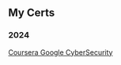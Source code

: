## My Certs
### 2024
[Coursera Google CyberSecurity](https://www.coursera.org/account/accomplishments/professional-cert/ABQWVK6G34ZF)
